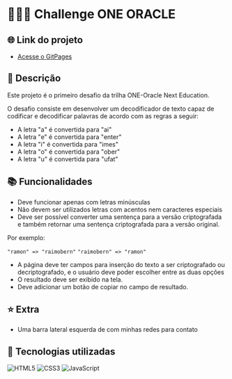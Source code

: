 # 👩🏽‍💻 Challenge ONE ORACLE

## 🌐 Link do projeto

- [Acesse o GitPages](https://ramonrodsou.github.io/Challenge-Encriptador/)

## 📝 Descrição

Este projeto é o primeiro desafio da trilha ONE-Oracle Next Education.

O desafio consiste em desenvolver um decodificador de texto capaz de codificar e decodificar palavras de acordo com as regras a seguir:

- A letra "a" é convertida para "ai"
- A letra "e" é convertida para "enter"
- A letra "i" é convertida para "imes"
- A letra "o" é convertida para "ober"
- A letra "u" é convertida para "ufat"

## 📚 Funcionalidades

- Deve funcionar apenas com letras minúsculas
- Não devem ser utilizados letras com acentos nem caracteres especiais
- Deve ser possível converter uma sentença para a versão criptografada e também retornar uma sentença criptografada para a versão original.

Por exemplo:

`"ramon" => "raimobern"`
`"raimobern" => "ramon"`

- A página deve ter campos para inserção do texto a ser criptografado ou decriptografado, e o usuário deve poder escolher entre as duas opções
- O resultado deve ser exibido na tela.
- Deve adicionar um botão de copiar no campo de resultado.

## ⭐ Extra

- Uma barra lateral esquerda de com minhas redes para contato

## 🔧 Tecnologias utilizadas

![HTML5](https://img.shields.io/badge/html5-%23E34F26.svg?style=for-the-badge&logo=html5&logoColor=white)
![CSS3](https://img.shields.io/badge/CSS3-1572B6?style=for-the-badge&logo=css3&logoColor=white)
![JavaScript](https://img.shields.io/badge/JavaScript-F7DF1E?style=for-the-badge&logo=javascript&logoColor=black)


